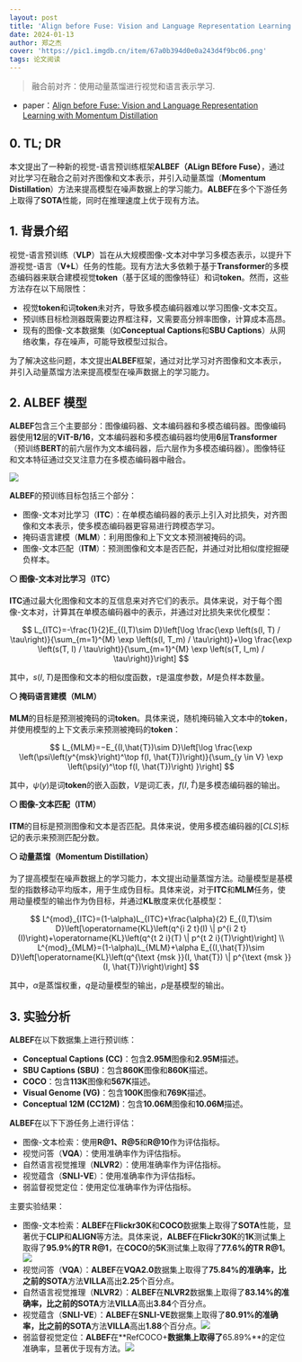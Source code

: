 ```yaml
---
layout: post
title: 'Align before Fuse: Vision and Language Representation Learning with Momentum Distillation'
date: 2024-01-13
author: 郑之杰
cover: 'https://pic1.imgdb.cn/item/67a0b394d0e0a243d4f9bc06.png'
tags: 论文阅读
---
```


> 融合前对齐：使用动量蒸馏进行视觉和语言表示学习.

- paper：[Align before Fuse: Vision and Language Representation Learning with Momentum Distillation](https://arxiv.org/abs/2107.07651)

## 0. TL; DR

本文提出了一种新的视觉-语言预训练框架**ALBEF（ALign BEfore Fuse）**，通过对比学习在融合之前对齐图像和文本表示，并引入动量蒸馏（**Momentum Distillation**）方法来提高模型在噪声数据上的学习能力。**ALBEF**在多个下游任务上取得了**SOTA**性能，同时在推理速度上优于现有方法。

## 1. 背景介绍

视觉-语言预训练（**VLP**）旨在从大规模图像-文本对中学习多模态表示，以提升下游视觉-语言（**V+L**）任务的性能。现有方法大多依赖于基于**Transformer**的多模态编码器来联合建模视觉**token**（基于区域的图像特征）和词**token**。然而，这些方法存在以下局限性：
- 视觉**token**和词**token**未对齐，导致多模态编码器难以学习图像-文本交互。
- 预训练目标检测器既需要边界框注释，又需要高分辨率图像，计算成本高昂。
- 现有的图像-文本数据集（如**Conceptual Captions**和**SBU Captions**）从网络收集，存在噪声，可能导致模型过拟合。

为了解决这些问题，本文提出**ALBEF**框架，通过对比学习对齐图像和文本表示，并引入动量蒸馏方法来提高模型在噪声数据上的学习能力。

## 2. ALBEF 模型

**ALBEF**包含三个主要部分：图像编码器、文本编码器和多模态编码器。图像编码器使用**12**层的**ViT-B/16**，文本编码器和多模态编码器均使用**6**层**Transformer**（预训练**BERT**的前六层作为文本编码器，后六层作为多模态编码器）。图像特征和文本特征通过交叉注意力在多模态编码器中融合。

![](https://pic1.imgdb.cn/item/67a0b4d5d0e0a243d4f9bc1d.png)

**ALBEF**的预训练目标包括三个部分：
- 图像-文本对比学习（**ITC**）：在单模态编码器的表示上引入对比损失，对齐图像和文本表示，使多模态编码器更容易进行跨模态学习。
- 掩码语言建模（**MLM**）：利用图像和上下文文本预测被掩码的词。
- 图像-文本匹配（**ITM**）：预测图像和文本是否匹配，并通过对比相似度挖掘硬负样本。

**⚪ 图像-文本对比学习（ITC）**

**ITC**通过最大化图像和文本的互信息来对齐它们的表示。具体来说，对于每个图像-文本对，计算其在单模态编码器中的表示，并通过对比损失来优化模型：

$$
L_{ITC}=-\frac{1}{2}E_{(I,T)\sim D}\left[\log \frac{\exp \left(s(I, T) / \tau\right)}{\sum_{m=1}^{M} \exp \left(s(I, T_m) / \tau\right)}+\log \frac{\exp \left(s(T, I) / \tau\right)}{\sum_{m=1}^{M} \exp \left(s(T, I_m) / \tau\right)}\right]
$$

其中，$s(I,T)$是图像和文本的相似度函数，$τ$是温度参数，$M$是负样本数量。

**⚪ 掩码语言建模（MLM）**

**MLM**的目标是预测被掩码的词**token**。具体来说，随机掩码输入文本中的**token**，并使用模型的上下文表示来预测被掩码的**token**：

$$
L_{MLM}=−E_{(I,\hat{T})\sim D}\left[\log \frac{\exp \left(\psi\left(y^{msk}\right)^\top f(I, \hat{T})\right)}{\sum_{y \in V} \exp \left(\psi(y)^\top f(I, \hat{T})\right) }\right]
$$

其中，$ψ(y)$是词**token**的嵌入函数，$V$是词汇表，$f(I, \hat{T})$是多模态编码器的输出。

**⚪ 图像-文本匹配（ITM）**

**ITM**的目标是预测图像和文本是否匹配。具体来说，使用多模态编码器的$[CLS]$标记的表示来预测匹配分数。


**⚪ 动量蒸馏（Momentum Distillation）**

为了提高模型在噪声数据上的学习能力，本文提出动量蒸馏方法。动量模型是基模型的指数移动平均版本，用于生成伪目标。具体来说，对于**ITC**和**MLM**任务，使用动量模型的输出作为伪目标，并通过**KL**散度来优化基模型：

$$
L^{mod}_{ITC}=(1-\alpha)L_{ITC}+\frac{\alpha}{2} E_{(I,T)\sim D}\left[\operatorname{KL}\left(q^{i 2 t}(I) \| p^{i 2 t}(I)\right)+\operatorname{KL}\left(q^{t 2 i}(T) \| p^{t 2 i}(T)\right)\right] \\
L^{mod}_{MLM}=(1-\alpha)L_{MLM}+\alpha E_{(I,\hat{T})\sim D}\left[\operatorname{KL}\left(q^{\text {msk }}(I, \hat{T}) \| p^{\text {msk }}(I, \hat{T})\right)\right]
$$

其中，$α$是蒸馏权重，$q$是动量模型的输出，$p$是基模型的输出。



## 3. 实验分析

**ALBEF**在以下数据集上进行预训练：
- **Conceptual Captions (CC)**：包含**2.95M**图像和**2.95M**描述。
- **SBU Captions (SBU)**：包含**860K**图像和**860K**描述。
- **COCO**：包含**113K**图像和**567K**描述。
- **Visual Genome (VG)**：包含**100K**图像和**769K**描述。
- **Conceptual 12M (CC12M)**：包含**10.06M**图像和**10.06M**描述。


**ALBEF**在以下下游任务上进行评估：
- 图像-文本检索：使用**R@1、R@5**和**R@10**作为评估指标。
- 视觉问答（**VQA**）：使用准确率作为评估指标。
- 自然语言视觉推理（**NLVR2**）：使用准确率作为评估指标。
- 视觉蕴含（**SNLI-VE**）：使用准确率作为评估指标。
- 弱监督视觉定位：使用定位准确率作为评估指标。

主要实验结果：
- 图像-文本检索：**ALBEF**在**Flickr30K**和**COCO**数据集上取得了**SOTA**性能，显著优于**CLIP**和**ALIGN**等方法。具体来说，**ALBEF**在**Flickr30K**的**1K**测试集上取得了**95.9%**的**TR R@1**，在**COCO**的**5K**测试集上取得了**77.6%**的**TR R@1**。![](https://pic1.imgdb.cn/item/67a0bbf9d0e0a243d4f9bd48.png)
- 视觉问答（**VQA**）：**ALBEF**在**VQA2.0**数据集上取得了**75.84%**的准确率，比之前的**SOTA**方法**VILLA**高出**2.25**个百分点。
- 自然语言视觉推理（**NLVR2**）：**ALBEF**在**NLVR2**数据集上取得了**83.14%**的准确率，比之前的**SOTA**方法**VILLA**高出**3.84**个百分点。
- 视觉蕴含（**SNLI-VE**）：**ALBEF**在**SNLI-VE**数据集上取得了**80.91%**的准确率，比之前的**SOTA**方法**VILLA**高出**1.88**个百分点。![](https://pic1.imgdb.cn/item/67a0bc0ad0e0a243d4f9bd4d.png)
- 弱监督视觉定位：**ALBEF**在**RefCOCO+**数据集上取得了**65.89%**的定位准确率，显著优于现有方法。![](https://pic1.imgdb.cn/item/67a0bc2ed0e0a243d4f9bd58.png)

